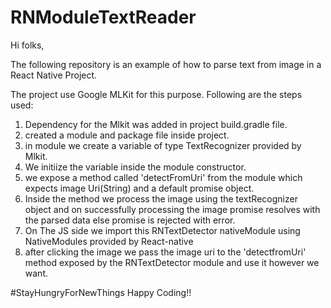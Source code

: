 # RNModuleTextReader

Hi folks,

The following repository is an example of how to parse text from image in a React Native Project.


The project use Google MLKit for this purpose.
Following are the steps used:

1. Dependency for the Mlkit was added in project build.gradle file.
2. created a module and package file inside project.
3. in module we create a variable of type TextRecognizer provided by Mlkit.
4. We initiize the variable inside the module constructor.
5. we expose a method called 'detectFromUri' from the module which expects image Uri(String) and a default promise object.
6. Inside the method we process the image using the textRecognizer object and on successfully processing the image promise resolves with the parsed data else promise is rejected with error.
7. On The JS side we import this RNTextDetector nativeModule using NativeModules provided by React-native
8. after clicking the image we pass the image uri to the 'detectfromUri' method exposed by the RNTextDetector module and use it however we want.


#StayHungryForNewThings
Happy Coding!!
